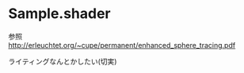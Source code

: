 # Sample.shader

参照  
http://erleuchtet.org/~cupe/permanent/enhanced_sphere_tracing.pdf  
  
ライティングなんとかしたい(切実)  
